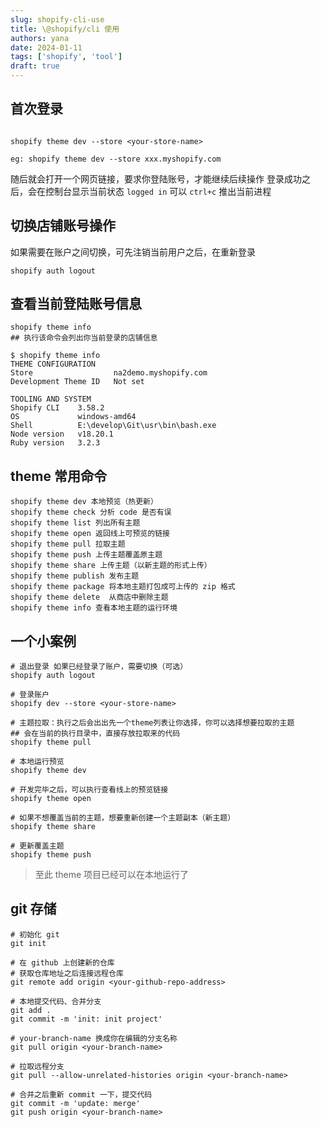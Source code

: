 ```yaml
---
slug: shopify-cli-use
title: \@shopify/cli 使用
authors: yana
date: 2024-01-11
tags: ['shopify', 'tool']
draft: true
---
```


## 首次登录

```shell

shopify theme dev --store <your-store-name>

eg: shopify theme dev --store xxx.myshopify.com

```

随后就会打开一个网页链接，要求你登陆账号，才能继续后续操作
登录成功之后，会在控制台显示当前状态 `logged in`
可以 `ctrl+c` 推出当前进程

## 切换店铺账号操作

如果需要在账户之间切换，可先注销当前用户之后，在重新登录

```shell
shopify auth logout
```

## 查看当前登陆账号信息

```shell
shopify theme info
## 执行该命令会列出你当前登录的店铺信息
```

```shell
$ shopify theme info
THEME CONFIGURATION
Store                  na2demo.myshopify.com
Development Theme ID   Not set

TOOLING AND SYSTEM
Shopify CLI    3.58.2
OS             windows-amd64
Shell          E:\develop\Git\usr\bin\bash.exe
Node version   v18.20.1
Ruby version   3.2.3
```

## theme 常用命令

```shell
shopify theme dev 本地预览（热更新）
shopify theme check 分析 code 是否有误
shopify theme list 列出所有主题
shopify theme open 返回线上可预览的链接
shopify theme pull 拉取主题
shopify theme push 上传主题覆盖原主题
shopify theme share 上传主题（以新主题的形式上传）
shopify theme publish 发布主题
shopify theme package 将本地主题打包成可上传的 zip 格式
shopify theme delete  从商店中删除主题
shopify theme info 查看本地主题的运行环境
```

## 一个小案例

```shell
# 退出登录 如果已经登录了账户，需要切换（可选）
shopify auth logout

# 登录账户
shopify dev --store <your-store-name>

# 主题拉取：执行之后会出出先一个theme列表让你选择，你可以选择想要拉取的主题
## 会在当前的执行目录中，直接存放拉取来的代码
shopify theme pull

# 本地运行预览
shopify theme dev

# 开发完毕之后，可以执行查看线上的预览链接
shopify theme open

# 如果不想覆盖当前的主题，想要重新创建一个主题副本（新主题）
shopify theme share

# 更新覆盖主题
shopify theme push
```

> 至此 theme 项目已经可以在本地运行了

## git 存储

```shell
# 初始化 git
git init

# 在 github 上创建新的仓库
# 获取仓库地址之后连接远程仓库
git remote add origin <your-github-repo-address>

# 本地提交代码、合并分支
git add .
git commit -m 'init: init project'

# your-branch-name 换成你在编辑的分支名称
git pull origin <your-branch-name>

# 拉取远程分支
git pull --allow-unrelated-histories origin <your-branch-name>

# 合并之后重新 commit 一下，提交代码
git commit -m 'update: merge'
git push origin <your-branch-name>
```
